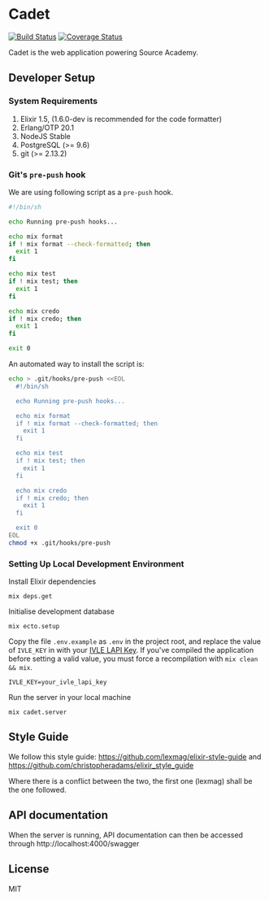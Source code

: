 # Cadet

[![Build Status](https://travis-ci.org/source-academy/cadet.svg?branch=master)](https://travis-ci.org/source-academy/cadet)
[![Coverage Status](https://coveralls.io/repos/github/source-academy/cadet/badge.svg?branch=master)](https://coveralls.io/github/source-academy/cadet?branch=master)

Cadet is the web application powering Source Academy.

## Developer Setup

### System Requirements

1. Elixir 1.5, (1.6.0-dev is recommended for the code formatter)
2. Erlang/OTP 20.1
3. NodeJS Stable
4. PostgreSQL (>= 9.6)
5. git (>= 2.13.2)

### Git's `pre-push` hook
We are using following script as a `pre-push` hook.

  ```bash
  #!/bin/sh

  echo Running pre-push hooks...

  echo mix format
  if ! mix format --check-formatted; then
    exit 1
  fi

  echo mix test
  if ! mix test; then
    exit 1
  fi

  echo mix credo
  if ! mix credo; then
    exit 1
  fi

  exit 0
  ```

An automated way to install the script is:

  ```bash
  echo > .git/hooks/pre-push <<EOL
    #!/bin/sh

    echo Running pre-push hooks...

    echo mix format
    if ! mix format --check-formatted; then
      exit 1
    fi

    echo mix test
    if ! mix test; then
      exit 1
    fi

    echo mix credo
    if ! mix credo; then
      exit 1
    fi

    exit 0
  EOL
  chmod +x .git/hooks/pre-push
  ```

### Setting Up Local Development Environment

Install Elixir dependencies

    mix deps.get

Initialise development database

    mix ecto.setup

Copy the file `.env.example` as `.env` in the project root, and replace the
value of `IVLE_KEY` in with your [IVLE LAPI Key](https://ivle.nus.edu.sg/LAPI/default.aspx).
If you've compiled the application before setting a valid value, you must force
a recompilation with `mix clean && mix`.

    IVLE_KEY=your_ivle_lapi_key

Run the server in your local machine

    mix cadet.server


## Style Guide

We follow this style guide: https://github.com/lexmag/elixir-style-guide and https://github.com/christopheradams/elixir_style_guide

Where there is a conflict between the two, the first one (lexmag) shall be the one followed.

## API documentation

When the server is running, API documentation can then be accessed through http://localhost:4000/swagger

## License

MIT
